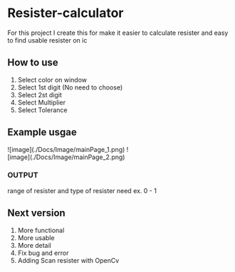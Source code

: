 # Resister-calculator
For this project I create this for make it easier to calculate resister and easy to find usable resister on ic

## How to use
1. Select color on window
2. Select 1st digit (No need to choose)
3. Select 2st digit
4. Select Multiplier
5. Select Tolerance

## Example usgae

<div style="width: 60%; height: 60%">
    ![image](./Docs/Image/mainPage_1.png)
    ![image](./Docs/Image/mainPage_2.png)
</div>

### OUTPUT
range of resister and type  of resister need ex. 0 - 1

## Next version
1. More functional
2. More usable
3. More detail
4. Fix bug and error
5. Adding Scan resister with OpenCv

